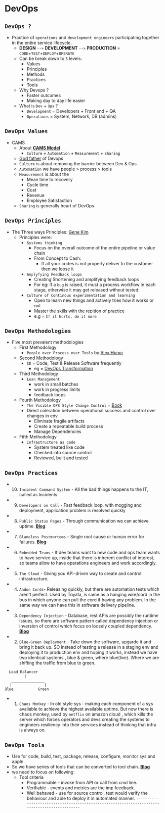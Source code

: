 # DevOps
## `DevOps ?`
- Practice of `operations` and `development engineers` participating together in the entire service lifecycle.
  - **DESIGN** `-->` **DEVELOPMENT** `-->` **PRODUCTION** = `CODE`+`TEST`+`DEPLOY`+`OPERATE`
  - Can be break down to `5` levels:
    - Values
    - Principles
    - Methods
    - Practices
    - Tools
  - Why Devops ?
    - Faster outcomes
    - Making day to day life easier
  - What is `Dev` + `Ops` ?
    - `Development` = Developers + Front end + QA
    - `Operations` = System, Network, DB (admins)

## `DevOps Values`
- CAMS
  - About **[CAMS Model](https://blog.chef.io/what-devops-means-to-me/)**
    - `Culture` + `Automation` + `Measurement` + `Sharing`
  - [God father](https://twitter.com/patrickdebois?s=20) of Devops
  - `Culture` is about removing the barrier between Dev & Ops
  - `Automation` we have people > process > tools
  - `Measurement` is about the
    - Mean time to recovery
    - Cycle time
    - Cost
    - Revenue
    - Employee Satisfaction
  - `Sharing` is generally heart of DevOps

## `DevOps Principles`
- The Three ways Principles: [Gene Kim](https://itrevolution.com/the-three-ways-principles-underpinning-devops/)
  - Principles were:
    - `Systems thinking`
      - Focus on the overall outcome of the entire pipeline or value chain
      - From Concept to Cash:
        - If all your codes is not properly deliver to the customer then we loose it
    - `Amplyfying Feedback loops`
      - Creating Shortening and amplifying feedback loops
      - For eg: If a `bug` is raised, it must a process workflow in each stage, otherwise it may get released without tested.
    - `Culture of Continous experimentation and learning`
      - Open to learn new things and actively tries how it works or not
      - Master the skills with the repition of practice
      - e.g = `If it hurts, do it more`

## `DevOps Methodologies`
- Five most prevalent methodologies
  - First Methodology
    - `People over Process over Tools` by [Alex Honor](http://dev2ops.org/2010/02/people-over-process-over-tools/)
  - Second Methodology
    - `CD` = Code, Test & Release Software frequently
      - eg = [DevOps Transformation](https://itrevolution.com/the-amazing-devops-transformation-of-the-hp-laserjet-firmware-team-gary-gruver/)
  - Third Methodology
    - `Lean Management`
      - work in small batches
      - work in progress limits
      - feedback loops
  - Fourth Methodology
    - `The Visible OPS Style Change Control` = [Book](https://www.amazon.com/Visible-Ops-Handbook-Implementing-Practical/dp/0975568612)
    - Direct coleration between operational success and control over changes in env
      - Eliminate fragile artifacts
      - Create a repeatable build process
      - Manage Dependencies
  - Fifth Methodology
    - `Infrastructure as Code`
      - System treated like code
      - Checked into source control
      - Reviewed, built and tested

## `DevOps Practices`
  - 10. `Incident Command System` - All the bad things happens to the IT, called as Incidents
  - 9. `Developers on Call` - Fast feedback loop, with mogging and deployment, application problem is resolved quickly
  - 8. `Public Status Pages` - Through communication we can achieve uptime. **[Blog](http://www.transparentuptime.com/)**
  - 7. `Blameless Postmortems` - Single root cause or human error for failures. **[Blog](https://codeascraft.com/2012/05/22/blameless-postmortems/)**
  - 6. `Embedded Teams` - If dev teams want to new code and ops team wants to have service up, inside that there is inherent conflict of interest, so teams allow to have operations engineers and work accordingly.
  - 5. `The Cloud` - Giving you API-driven way to create and control infrastructure.
  - 4. `Andon Cords`- Releasing quickly, but there are automation tests which aren't perfect. Used by Toyata, is same as a hanging wire/cord in the bus in which anyone can pull the cord if having any problem. In the same way we can have this in software delivery pipeline.
  - 3. `Dependency Injection` - Database, rest APIs are possibly the runtime issues, so there are software pattern called dependency injection or inversion of control which focus on loosely coupled dependency. **[Blog](https://martinfowler.com/articles/injection.html)**
  - 2. `Blue-Green Deployment` - Take down the software, upgarde it and bring it back up. SO instead of testing a release in a staging env and deploying it to production env and hoping it works, instead we have two identical systems , blue & green, where blue(live). Where we are shifting the traffic from blue to green.
   ```
     Load Balancer
            |
      _______________
     |               |
   Blue           Green
   ```
   - 1. `Chaos Monkey` - In old style sys - making each component of a sys available to achieve the highest available uptime. But now there is chaos monkey, used by `netflix` on amazon cloud , which kills the server which forces operators and devs creating the systems to engineers resiliency into their services instead of thinking that infra is always on.

## `DevOps Tools`
  - Use for code, build, test, package, release, configure, monitor sys and appln.
  - So we have series of tools that can be converted to tool chain. **[Blog](https://en.wikipedia.org/wiki/DevOps_toolchain)**
  - we need to focus on following:
    - Tool criteria
      - Programmable - invoke from API or call from cmd line.
      - Verifiable - events and metrics are the imp feedback.
      - Well behaved - use for source control, test would verify the behaviour and able to deploy it in automated manner.
`----------------------------------------------------------------------------------------------`
